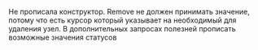 Не прописала конструктор.
Remove не должен принимать значение, потому что есть курсор который указывает на необходимый для удаления узел.
В дополнительных запросах полезней прописать возможные значения статусов